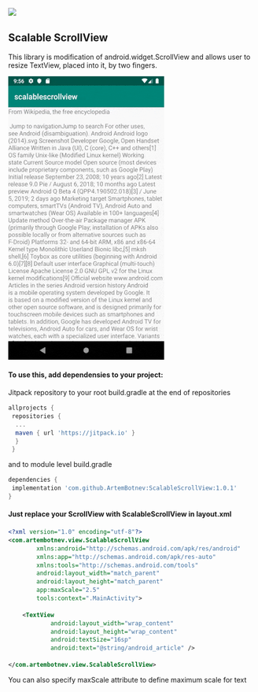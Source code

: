 [![](https://jitpack.io/v/ArtemBotnev/ScalableScrollView.svg)](https://jitpack.io/#ArtemBotnev/ScalableScrollView)
## Scalable ScrollView

 This library is modification of android.widget.ScrollView and allows user to resize TextView,
placed into it, by two fingers.

![alt text](https://github.com/ArtemBotnev/gifs/blob/master/ssv.gif)

#### To use this, add dependensies to your project:
Jitpack repository to your root build.gradle at the end of repositories
```groovy
allprojects {
 repositories {
  ...
  maven { url 'https://jitpack.io' }
  }
 }
```
and to module level build.gradle
```groovy
dependencies {
 implementation 'com.github.ArtemBotnev:ScalableScrollView:1.0.1'
}
```

#### Just replace your ScrollView with ScalableScrollView in layout.xml

```xml
<?xml version="1.0" encoding="utf-8"?>
<com.artembotnev.view.ScalableScrollView
        xmlns:android="http://schemas.android.com/apk/res/android"
        xmlns:app="http://schemas.android.com/apk/res-auto"
        xmlns:tools="http://schemas.android.com/tools"
        android:layout_width="match_parent"
        android:layout_height="match_parent"
        app:maxScale="2.5"
        tools:context=".MainActivity">

    <TextView
            android:layout_width="wrap_content"
            android:layout_height="wrap_content"
            android:textSize="16sp"
            android:text="@string/android_article" />

</com.artembotnev.view.ScalableScrollView>
```

You can also specify maxScale attribute to define maximum scale for text